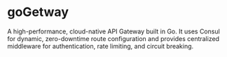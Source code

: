 # goGetway
A high-performance, cloud-native API Gateway built in Go. It uses Consul for dynamic, zero-downtime route configuration and provides centralized middleware for authentication, rate limiting, and circuit breaking.
